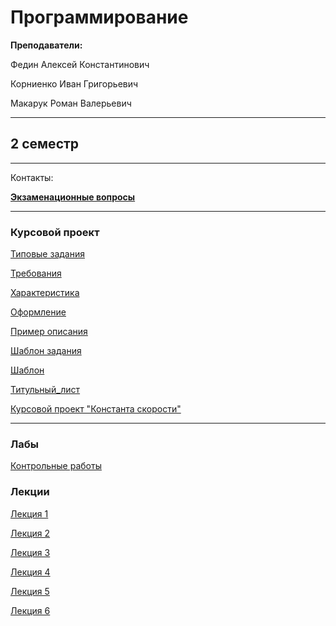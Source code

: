 # Программирование

**Преподаватели:**

Федин Алексей Константинович

Корниенко Иван Григорьевич

Макарук Роман Валерьевич

____________
## 2 семестр
___________

Контакты: 

[**Экзаменационные вопросы**]()
___________
### Курсовой проект
[Типовые задания](https://github.com/DayMan902/SpbGTI/blob/main/File/Programming/Coursework/КП_Типовые_задания.pdf)

[Требования](https://github.com/DayMan902/SpbGTI/blob/main/File/Programming/Coursework/КП_Требования.pdf)

[Характеристика](https://github.com/DayMan902/SpbGTI/blob/main/File/Programming/Coursework/КП_Характеристика.doc)

[Оформление](https://github.com/DayMan902/SpbGTI/blob/main/File/Programming/Coursework/КП_Оформление.pdf)

[Пример описания](https://github.com/DayMan902/SpbGTI/blob/main/File/Programming/Coursework/КП_Пример_описания.pdf)

[Шаблон задания](https://github.com/DayMan902/SpbGTI/blob/main/File/Programming/Coursework/КП_Шаблон_задания.doc)

[Шаблон](https://github.com/DayMan902/SpbGTI/blob/main/File/Programming/Coursework/КП_Шаблон.ppt)

[Титульный_лист](https://github.com/DayMan902/SpbGTI/blob/main/File/Programming/Coursework/КП_Титульный_лист.doc)

[Курсовой проект "Константа скорости"](https://github.com/DayMan902/SpbGTI/blob/main/File/Programming/Coursework/КП_Константа_скорости.pdf)
___________
### Лабы
[Контрольные работы](https://github.com/DayMan902/SpbGTI/blob/main/File/Programming/Labs/Информационные_технологии_и_программирование_весна_2022.pdf)

### Лекции

[Лекция 1]()

[Лекция 2]()

[Лекция 3]()

[Лекция 4]()

[Лекция 5]()

[Лекция 6]()

